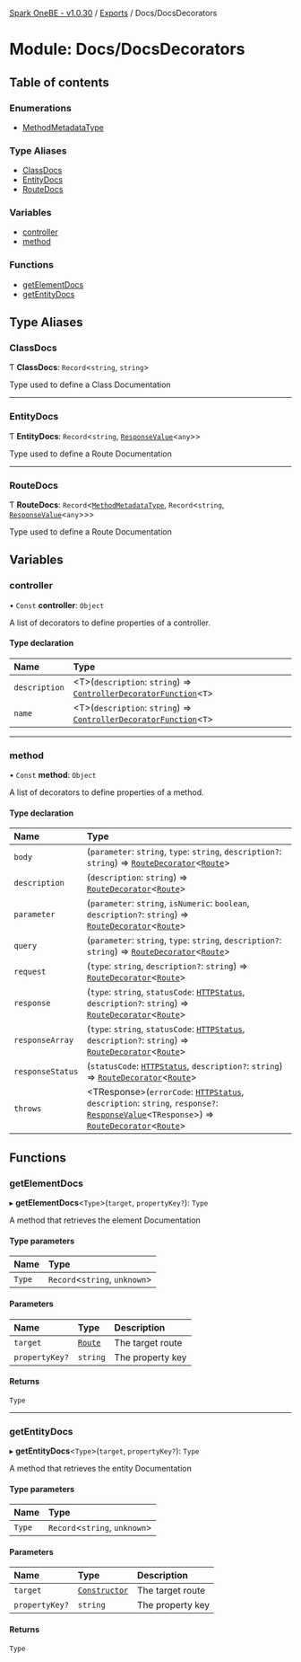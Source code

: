 [Spark OneBE - v1.0.30](../README.md) / [Exports](../modules.md) / Docs/DocsDecorators

# Module: Docs/DocsDecorators

## Table of contents

### Enumerations

- [MethodMetadataType](../enums/Docs_DocsDecorators.MethodMetadataType.md)

### Type Aliases

- [ClassDocs](Docs_DocsDecorators.md#classdocs)
- [EntityDocs](Docs_DocsDecorators.md#entitydocs)
- [RouteDocs](Docs_DocsDecorators.md#routedocs)

### Variables

- [controller](Docs_DocsDecorators.md#controller)
- [method](Docs_DocsDecorators.md#method)

### Functions

- [getElementDocs](Docs_DocsDecorators.md#getelementdocs)
- [getEntityDocs](Docs_DocsDecorators.md#getentitydocs)

## Type Aliases

### ClassDocs

Ƭ **ClassDocs**: `Record`<`string`, `string`\>

Type used to define a Class Documentation

___

### EntityDocs

Ƭ **EntityDocs**: `Record`<`string`, [`ResponseValue`](Router_RouteTypes.md#responsevalue)<`any`\>\>

Type used to define a Route Documentation

___

### RouteDocs

Ƭ **RouteDocs**: `Record`<[`MethodMetadataType`](../enums/Docs_DocsDecorators.MethodMetadataType.md), `Record`<`string`, [`ResponseValue`](Router_RouteTypes.md#responsevalue)<`any`\>\>\>

Type used to define a Route Documentation

## Variables

### controller

• `Const` **controller**: `Object`

A list of decorators to define properties of a controller.

#### Type declaration

| Name | Type |
| :------ | :------ |
| `description` | <T\>(`description`: `string`) => [`ControllerDecoratorFunction`](Router_RouteTypes.md#controllerdecoratorfunction)<`T`\> |
| `name` | <T\>(`description`: `string`) => [`ControllerDecoratorFunction`](Router_RouteTypes.md#controllerdecoratorfunction)<`T`\> |

___

### method

• `Const` **method**: `Object`

A list of decorators to define properties of a method.

#### Type declaration

| Name | Type |
| :------ | :------ |
| `body` | (`parameter`: `string`, `type`: `string`, `description?`: `string`) => [`RouteDecorator`](Router_RouteTypes.md#routedecorator)<[`Route`](../classes/Router_Route.Route.md)\> |
| `description` | (`description`: `string`) => [`RouteDecorator`](Router_RouteTypes.md#routedecorator)<[`Route`](../classes/Router_Route.Route.md)\> |
| `parameter` | (`parameter`: `string`, `isNumeric`: `boolean`, `description?`: `string`) => [`RouteDecorator`](Router_RouteTypes.md#routedecorator)<[`Route`](../classes/Router_Route.Route.md)\> |
| `query` | (`parameter`: `string`, `type`: `string`, `description?`: `string`) => [`RouteDecorator`](Router_RouteTypes.md#routedecorator)<[`Route`](../classes/Router_Route.Route.md)\> |
| `request` | (`type`: `string`, `description?`: `string`) => [`RouteDecorator`](Router_RouteTypes.md#routedecorator)<[`Route`](../classes/Router_Route.Route.md)\> |
| `response` | (`type`: `string`, `statusCode`: [`HTTPStatus`](../enums/HTTP_HTTPStatus.HTTPStatus.md), `description?`: `string`) => [`RouteDecorator`](Router_RouteTypes.md#routedecorator)<[`Route`](../classes/Router_Route.Route.md)\> |
| `responseArray` | (`type`: `string`, `statusCode`: [`HTTPStatus`](../enums/HTTP_HTTPStatus.HTTPStatus.md), `description?`: `string`) => [`RouteDecorator`](Router_RouteTypes.md#routedecorator)<[`Route`](../classes/Router_Route.Route.md)\> |
| `responseStatus` | (`statusCode`: [`HTTPStatus`](../enums/HTTP_HTTPStatus.HTTPStatus.md), `description?`: `string`) => [`RouteDecorator`](Router_RouteTypes.md#routedecorator)<[`Route`](../classes/Router_Route.Route.md)\> |
| `throws` | <TResponse\>(`errorCode`: [`HTTPStatus`](../enums/HTTP_HTTPStatus.HTTPStatus.md), `description`: `string`, `response?`: [`ResponseValue`](Router_RouteTypes.md#responsevalue)<`TResponse`\>) => [`RouteDecorator`](Router_RouteTypes.md#routedecorator)<[`Route`](../classes/Router_Route.Route.md)\> |

## Functions

### getElementDocs

▸ **getElementDocs**<`Type`\>(`target`, `propertyKey?`): `Type`

A method that retrieves the element Documentation

#### Type parameters

| Name | Type |
| :------ | :------ |
| `Type` | `Record`<`string`, `unknown`\> |

#### Parameters

| Name | Type | Description |
| :------ | :------ | :------ |
| `target` | [`Route`](../classes/Router_Route.Route.md) | The target route |
| `propertyKey?` | `string` | The property key |

#### Returns

`Type`

___

### getEntityDocs

▸ **getEntityDocs**<`Type`\>(`target`, `propertyKey?`): `Type`

A method that retrieves the entity Documentation

#### Type parameters

| Name | Type |
| :------ | :------ |
| `Type` | `Record`<`string`, `unknown`\> |

#### Parameters

| Name | Type | Description |
| :------ | :------ | :------ |
| `target` | [`Constructor`](Documentation_MetadataTypes.md#constructor) | The target route |
| `propertyKey?` | `string` | The property key |

#### Returns

`Type`
